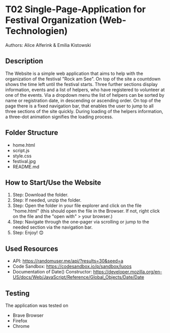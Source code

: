# T02 Single-Page-Application for Festival Organization (Web-Technologien)

Authors: Alice Alferink & Emilia Kistowski

## Description
The Website is a simple web application that aims to help with the organization of the festival "Rock am See".
On top of the site a countdown shows the time left until the festival starts. Three further sections display information, events and a list of helpers, who have registered to volunteer at one of the events. Via a dropdown menu the list of helpers can be sorted by name or registration date, in descending or ascending order. On top of the page there is a fixed navigation bar, that enables the user to jump to all three sections of the site quickly. During loading of the helpers information, a three-dot animation signifies the loading process.  


## Folder Structure
- home.html
- script.js
- style.css
- festival.jpg
- README.md


## How to Start/Use the Website
1. Step: Download the folder.
2. Step: If needed, unzip the folder.
3. Step: Open the folder in your file explorer and click on the file "home.html" (this should open the file in the Browser. If not, right click on the file and the "open with" > your browser.)
4. Step: Navigate through the one-pager via scrolling or jump to the needed section via the navigation bar. 
5. Step: Enjoy! 😊


## Used Resources
- API: https://randomuser.me/api/?results=30&seed=a
- Code Sandbox: https://codesandbox.io/p/sandbox/luoos 
- Documentation of Date() Constructor: https://developer.mozilla.org/en-US/docs/Web/JavaScript/Reference/Global_Objects/Date/Date


## Testing
The application was tested on
- Brave Browser
- Firefox
- Chrome